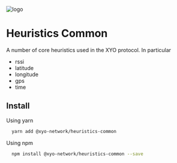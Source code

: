 [logo]: https://www.xy.company/img/home/logo_xy.png

![logo]

# Heuristics Common

A number of core heuristics used in the XYO protocol. In particular

- rssi
- latitude
- longitude
- gps
- time

## Install

Using yarn

```sh
  yarn add @xyo-network/heuristics-common
```

Using npm

```sh
  npm install @xyo-network/heuristics-common --save
```
